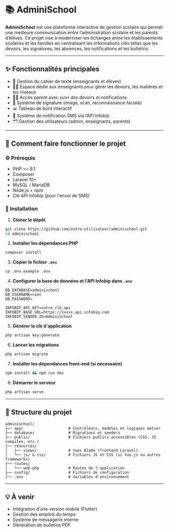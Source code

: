

# 📚 AdminiSchool

**AdminiSchool** est une plateforme interactive de gestion scolaire qui permet une meilleure communication entre l’administration scolaire et les parents d’élèves. Ce projet vise à moderniser les échanges entre les établissements scolaires et les familles en centralisant les informations clés telles que les devoirs, les signatures, les absences, les notifications et les bulletins.

---

## ✨ Fonctionnalités principales

- 📖 Gestion du cahier de texte (enseignants et élèves)
- 🧑‍🏫 Espace dédié aux enseignants pour gérer les devoirs, les matières et les niveaux
- 🧑‍🎓 Accès parent avec suivi des devoirs et notifications
- 📝 Système de signature (image, scan, reconnaissance faciale)
- 📊 Tableau de bord interactif
- 🔔 Système de notification SMS via l’API Infobip
- 🗂️ Gestion des utilisateurs (admin, enseignants, parents)

---

## 🚀 Comment faire fonctionner le projet

### ⚙️ Prérequis

- PHP >= 8.1
- Composer
- Laravel 10+
- MySQL / MariaDB
- Node.js + npm
- Clé API Infobip (pour l'envoi de SMS)

### 🔧 Installation

1. **Cloner le dépôt**

```bash
git clone https://github.com/votre-utilisateur/adminischool.git
cd adminischool
```

2. **Installer les dépendances PHP**

```bash
composer install
```

3. **Copier le fichier `.env`**

```bash
cp .env.example .env
```

4. **Configurer la base de données et l'API Infobip dans `.env`**

```
DB_DATABASE=adminischool
DB_USERNAME=root
DB_PASSWORD=

INFOBIP_API_KEY=votre_clé_api
INFOBIP_BASE_URL=https://xxxxx.api.infobip.com
INFOBIP_SENDER_ID=AdminiSchool
```

5. **Générer la clé d'application**

```bash
php artisan key:generate
```

6. **Lancer les migrations**

```bash
php artisan migrate
```

7. **Installer les dépendances front-end (si nécessaire)**

```bash
npm install && npm run dev
```

8. **Démarrer le serveur**

```bash
php artisan serve
```

---

## 🧱 Structure du projet

```
adminischool/
├── app/                    # Contrôleurs, modèles et logiques métier
├── database/               # Migrations et seeders
├── public/                 # Fichiers publics accessibles (CSS, JS compilés, etc.)
├── resources/
│   ├── views/              # Vues Blade (frontend Laravel)
│   └── js/ & css/          # Fichiers JS et CSS (si Vue.js ou autres frameworks)
├── routes/
│   └── web.php             # Routes de l'application
├── config/                 # Fichiers de configuration
├── .env                    # Variables d'environnement
```

---

## 💡 À venir

- Intégration d’une version mobile (Flutter)
- Gestion des emplois du temps
- Système de messagerie interne
- Génération de bulletins PDF

